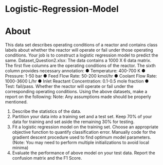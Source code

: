 # Logistic-Regression-Model

# About

This data set describes operating conditions of a reactor and contains class labels about whether the reactor will operate or fail under those operating conditions. Your job is to construct a logistic regression model to predict the same.
Dataset_Question2.xlsx: The data contains a 1000 X 6 data matrix. The first five columns are the operating conditions of the reactor. The sixth column provides necessary annotation:
● Temperature: 400-700 K
● Pressure: 1-50 bar
● Feed Flow Rate: 50-200 kmol/hr
● Coolant Flow Rate: 1000-3600 L/hr
● Inlet Reactant Concentration: 0.1-0.5 mole fraction
● Test: fail/pass. Whether the reactor will operate or fail under the corresponding operating conditions.
Using the above datasets, make a report on the following: Note: Any assumptions made should be properly mentioned. 
1. Describe the statistics of the data.
2. Partition your data into a training set and a test set. Keep 70% of your data for training and set aside the remaining 30% for testing.
3. Fit a logistic regression model on the training set. Choose an appropriate objective function to quantify classification error. Manually code for the gradient descent procedure used to find optimum model parameters. (Note: You may need to perform multiple initializations to avoid local minima)
4. Evaluate the performance of above model on your test data. Report the confusion matrix and the F1 Score.
